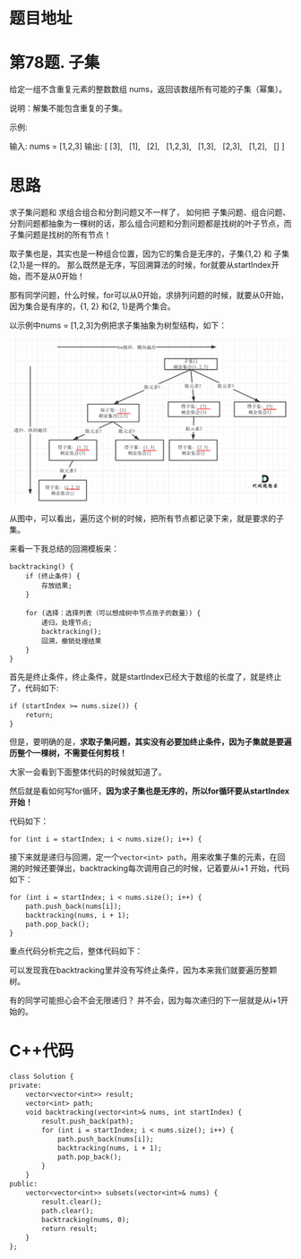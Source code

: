 # 题目地址 

# 第78题. 子集
给定一组不含重复元素的整数数组 nums，返回该数组所有可能的子集（幂集）。

说明：解集不能包含重复的子集。

示例:

输入: nums = [1,2,3]
输出:
[
  [3],
  [1],
  [2],
  [1,2,3],
  [1,3],
  [2,3],
  [1,2],
  []
]


# 思路 

求子集问题和 求组合组合和分割问题又不一样了， 如何把 子集问题、组合问题、分割问题都抽象为一棵树的话，那么组合问题和分割问题都是找树的叶子节点，而子集问题是找树的所有节点！ 

取子集也是，其实也是一种组合位置，因为它的集合是无序的，子集{1,2} 和 子集{2,1}是一样的。 那么既然是无序，写回溯算法的时候，for就要从startIndex开始，而不是从0开始！

那有同学问题，什么时候，for可以从0开始，求排列问题的时候，就要从0开始，因为集合是有序的，{1, 2} 和{2, 1}是两个集合。

以示例中nums = [1,2,3]为例把求子集抽象为树型结构，如下：

<img src='../pics/78.子集.png' width=600> </img></div>

从图中，可以看出，遍历这个树的时候，把所有节点都记录下来，就是要求的子集。

来看一下我总结的回溯模板来：

```
backtracking() {
    if (终止条件) {
        存放结果;
    }

    for (选择：选择列表（可以想成树中节点孩子的数量）) {
        递归，处理节点;
        backtracking();
        回溯，撤销处理结果
    }
}
```

首先是终止条件，终止条件，就是startIndex已经大于数组的长度了，就是终止了，代码如下:

```
if (startIndex >= nums.size()) {
    return;
}
```

但是，要明确的是，**求取子集问题，其实没有必要加终止条件，因为子集就是要遍历整个一棵树，不需要任何剪枝！**

大家一会看到下面整体代码的时候就知道了。

然后就是看如何写for循环，**因为求子集也是无序的，所以for循环要从startIndex开始！**

代码如下：

```
for (int i = startIndex; i < nums.size(); i++) {
```

接下来就是递归与回溯，定一个`vector<int> path`，用来收集子集的元素，在回溯的时候还要弹出，backtracking每次调用自己的时候，记着要从i+1 开始，代码如下：

```
for (int i = startIndex; i < nums.size(); i++) {
    path.push_back(nums[i]);
    backtracking(nums, i + 1);
    path.pop_back();
}
```

重点代码分析完之后，整体代码如下：

可以发现我在backtracking里并没有写终止条件，因为本来我们就要遍历整颗树。 

有的同学可能担心会不会无限递归？ 并不会，因为每次递归的下一层就是从i+1开始的。

# C++代码

```
class Solution {
private:
    vector<vector<int>> result;
    vector<int> path;
    void backtracking(vector<int>& nums, int startIndex) {
        result.push_back(path);
        for (int i = startIndex; i < nums.size(); i++) {
            path.push_back(nums[i]);
            backtracking(nums, i + 1);
            path.pop_back();
        }
    }
public:
    vector<vector<int>> subsets(vector<int>& nums) {
        result.clear();
        path.clear();
        backtracking(nums, 0);
        return result;
    }
};
```
